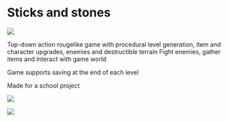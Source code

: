 # Sticks and stones
![](https://github.com/gabpa-gaming/sticksandstones/blob/master/gameGif1.gif)

Top-down action rougelike game with procedural level generation, item and character upgrades, enemies and destructible terrain
Fight enemies, gather items and interact with game world

Game supports saving at the end of each level 

Made for a school project

![](https://github.com/gabpa-gaming/sticksandstones/blob/master/gameGif2.gif)

![](https://github.com/gabpa-gaming/sticksandstones/blob/master/gameGif3.gif)
